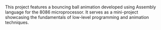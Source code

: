 This project features a bouncing ball animation developed using Assembly language for the 8086 microprocessor. It serves as a mini-project showcasing the fundamentals of low-level programming and animation techniques.
